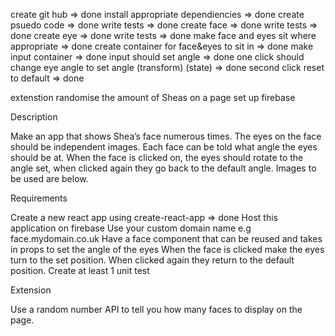 create git hub => done
install appropriate dependiencies => done
create psuedo code => done
write tests => done
create face => done
write tests => done
create eye => done
write tests => done
make face and eyes sit where appropriate => done
create container for face&eyes to sit in => done
make input container => done
input should set angle => done
one click should change eye angle to set angle (transform) (state) => done
second click reset to default => done

extenstion 
randomise the amount of Sheas on a page
set up firebase


Description

Make an app that shows Shea’s face numerous times. The eyes on the face should be independent images. Each face can be told what angle the eyes should be at. When the face is clicked on, the eyes should rotate to the angle set, when clicked again they go back to the default angle. Images to be used are below.

Requirements

Create a new react app using create-react-app => done
Host this application on firebase
Use your custom domain name e.g face.mydomain.co.uk
Have a face component that can be reused and takes in props to set the angle of the eyes
When the face is clicked make the eyes turn to the set position. When clicked again they return to the default position.
Create at least 1 unit test

Extension

Use a random number API to tell you how many faces to display on the page.
